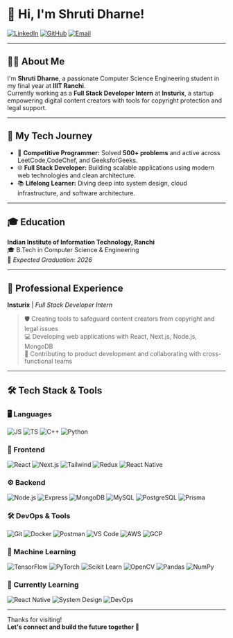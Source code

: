 # 👋 Hi, I'm Shruti Dharne!

[![LinkedIn](https://img.shields.io/badge/-LinkedIn-blue?logo=linkedin&logoColor=white&style=flat-square)](https://linkedin.com/in/shruti-dharne-86582a241)
[![GitHub](https://img.shields.io/badge/-GitHub-black?logo=github&logoColor=white&style=flat-square)](https://github.com/shrutidharne)
[![Email](https://img.shields.io/badge/-Email-red?logo=gmail&logoColor=white&style=flat-square)](mailto:shrutidharne651@gmail.com)

---

## 👩‍💻 About Me

I'm **Shruti Dharne**, a passionate Computer Science Engineering student in my final year at **IIIT Ranchi**.  
Currently working as a **Full Stack Developer Intern** at **Insturix**, a startup empowering digital content creators with tools for copyright protection and legal support.

---

## 🚀 My Tech Journey

- 🧩 **Competitive Programmer:** Solved **500+ problems** and active across LeetCode,CodeChef, and GeeksforGeeks.
- 🌐 **Full Stack Developer:** Building scalable applications using modern web technologies and clean architecture.
- 📚 **Lifelong Learner:** Diving deep into system design, cloud infrastructure, and software architecture.

---

## 🎓 Education

**Indian Institute of Information Technology, Ranchi**  
🎓 B.Tech in Computer Science & Engineering  
📅 _Expected Graduation: 2026_  

---

## 💼 Professional Experience

**Insturix** | _Full Stack Developer Intern_  
> 🛡️ Creating tools to safeguard content creators from copyright and legal issues  
> 💻 Developing web applications with React, Next.js, Node.js, MongoDB  
> 🚀 Contributing to product development and collaborating with cross-functional teams  

---

## 🛠️ Tech Stack & Tools

### 🖥️ Languages  
![JS](https://img.shields.io/badge/-JavaScript-F7DF1E?logo=javascript&logoColor=black&style=flat-square)
![TS](https://img.shields.io/badge/-TypeScript-3178C6?logo=typescript&logoColor=white&style=flat-square)
![C++](https://img.shields.io/badge/-C++-00599C?logo=c%2B%2B&logoColor=white&style=flat-square)
![Python](https://img.shields.io/badge/-Python-3776AB?logo=python&logoColor=white&style=flat-square)

### 🎨 Frontend  
![React](https://img.shields.io/badge/-React-61DAFB?logo=react&logoColor=black&style=flat-square)
![Next.js](https://img.shields.io/badge/-Next.js-000000?logo=next.js&logoColor=white&style=flat-square)
![Tailwind](https://img.shields.io/badge/-TailwindCSS-38B2AC?logo=tailwind-css&logoColor=white&style=flat-square)
![Redux](https://img.shields.io/badge/-Redux-764ABC?logo=redux&logoColor=white&style=flat-square)
![React Native](https://img.shields.io/badge/-React%20Native-61DAFB?logo=react&logoColor=black&style=flat-square)

### ⚙️ Backend  
![Node.js](https://img.shields.io/badge/-Node.js-339933?logo=node.js&logoColor=white&style=flat-square)
![Express](https://img.shields.io/badge/-Express-000000?logo=express&logoColor=white&style=flat-square)
![MongoDB](https://img.shields.io/badge/-MongoDB-47A248?logo=mongodb&logoColor=white&style=flat-square)
![MySQL](https://img.shields.io/badge/-MySQL-4479A1?logo=mysql&logoColor=white&style=flat-square)
![PostgreSQL](https://img.shields.io/badge/-PostgreSQL-4169E1?logo=postgresql&logoColor=white&style=flat-square)
![Prisma](https://img.shields.io/badge/-Prisma-2D3748?logo=prisma&logoColor=white&style=flat-square)

### 🛠️ DevOps & Tools  
![Git](https://img.shields.io/badge/-Git-F05032?logo=git&logoColor=white&style=flat-square)
![Docker](https://img.shields.io/badge/-Docker-2496ED?logo=docker&logoColor=white&style=flat-square)
![Postman](https://img.shields.io/badge/-Postman-FF6C37?logo=postman&logoColor=white&style=flat-square)
![VS Code](https://img.shields.io/badge/-VS%20Code-007ACC?logo=visual-studio-code&logoColor=white&style=flat-square)
![AWS](https://img.shields.io/badge/-AWS-232F3E?logo=amazon-aws&logoColor=white&style=flat-square)
![GCP](https://img.shields.io/badge/-Google%20Cloud-4285F4?logo=google-cloud&logoColor=white&style=flat-square)

### 🤖 Machine Learning  
![TensorFlow](https://img.shields.io/badge/-TensorFlow-FF6F00?logo=tensorflow&logoColor=white&style=flat-square)
![PyTorch](https://img.shields.io/badge/-PyTorch-EE4C2C?logo=pytorch&logoColor=white&style=flat-square)
![Scikit Learn](https://img.shields.io/badge/-Scikit%20Learn-F7931E?logo=scikit-learn&logoColor=white&style=flat-square)
![OpenCV](https://img.shields.io/badge/-OpenCV-5C3EE8?logo=opencv&logoColor=white&style=flat-square)
![Pandas](https://img.shields.io/badge/-Pandas-150458?logo=pandas&logoColor=white&style=flat-square)
![NumPy](https://img.shields.io/badge/-NumPy-013243?logo=numpy&logoColor=white&style=flat-square)
### 🌱 Currently Learning  
![React Native](https://img.shields.io/badge/-React%20Native-61DAFB?logo=react&logoColor=black&style=flat-square)
![System Design](https://img.shields.io/badge/-System%20Design-blue?style=flat-square)
![DevOps](https://img.shields.io/badge/-DevOps-green?style=flat-square)

---

Thanks for visiting!  
**Let's connect and build the future together 🚀**
